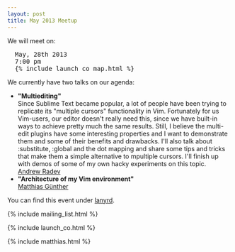 ```yaml
---
layout: post
title: May 2013 Meetup
---
```


We will meet on:

<pre>
  May, 28th 2013
  7:00 pm
  {% include launch_co_map.html %}
</pre>


We currently have two talks on our agenda:


<ul>
    <li>
      <strong>"Multiediting"</strong>
      <br>
      Since Sublime Text became popular, a lot of people have been trying to replicate its "multiple cursors"
      functionality in Vim. Fortunately for us Vim-users, our editor doesn't really need this, since we have built-in
      ways to achieve pretty much the same results. Still, I believe the multi-edit plugins have some interesting
      properties and I want to demonstrate them and some of their benefits and drawbacks. I'll also talk about
      :substitute, :global and the dot mapping and share some tips and tricks that make them a simple alternative to
      mpultiple cursors. I'll finish up with demos of some of my own hacky experiments on this topic.
      <br>
      <a href="https://twitter.com/federicogalassi">Andrew Radev</a>
    </li>
    <li>
      <strong>"Architecture of my Vim environment"</strong>
      <br>
      <a href="https://twitter.com/wikimatze">Matthias Günther</a>
    </li>
</ul>


You can find this event under [lanyrd](http://lanyrd.com/cptcr).

{% include mailing_list.html %}

{% include launch_co.html %}

{% include matthias.html %}

